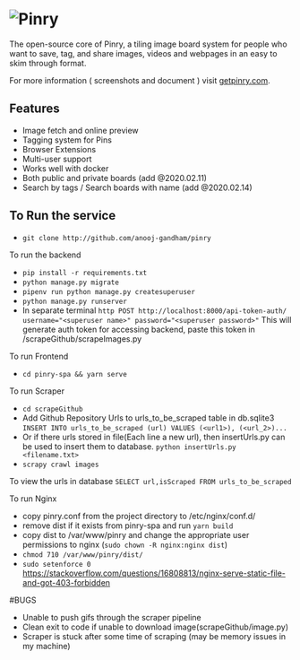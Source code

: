 # ![Pinry](https://raw.github.com/pinry/pinry/master/docs/src/imgs/logo-dark.png)

The open-source core of Pinry, a tiling image board system for people
who want to save, tag, and share images, videos and webpages in an easy
to skim through format.

For more information ( screenshots and document ) visit [getpinry.com](https://getpinry.com).

## Features

- Image fetch and online preview
- Tagging system for Pins
- Browser Extensions
- Multi-user support
- Works well with docker
- Both public and private boards (add @2020.02.11)
- Search by tags / Search boards with name (add @2020.02.14)

## To Run the service

- `git clone http://github.com/anooj-gandham/pinry`

To run the backend

- `pip install -r requirements.txt`
- `python manage.py migrate`
- `pipenv run python manage.py createsuperuser`
- `python manage.py runserver`
- In separate terminal `http POST http://localhost:8000/api-token-auth/ username="<superuser name>" password="<superuser password>"`
This will generate auth token for accessing backend, paste this token in /scrapeGithub/scrapeImages.py

To run Frontend

- `cd pinry-spa && yarn serve`

To run Scraper

- `cd scrapeGithub`
- Add Github Repository Urls to urls_to_be_scraped table in db.sqlite3
  `INSERT INTO urls_to_be_scraped (url) VALUES (<url1>), (<url_2>)...`
- Or if there urls stored in file(Each line a new url), then insertUrls.py can be used to insert them to database.
  `python insertUrls.py <filename.txt>`
- `scrapy crawl images`

To view the urls in database
`SELECT url,isScraped FROM urls_to_be_scraped`


To run Nginx

- copy pinry.conf from the project directory to /etc/nginx/conf.d/
- remove dist if it exists from pinry-spa and run `yarn build`
- copy dist to /var/www/pinry and change the appropriate user permissions to nginx (`sudo chown -R nginx:nginx dist`)
- `chmod 710 /var/www/pinry/dist/`
- `sudo setenforce 0`
https://stackoverflow.com/questions/16808813/nginx-serve-static-file-and-got-403-forbidden



#BUGS
- Unable to push gifs through the scraper pipeline
- Clean exit to code if unable to download image(scrapeGithub/image.py)
- Scraper is stuck after some time of scraping (may be memory issues in my machine)

